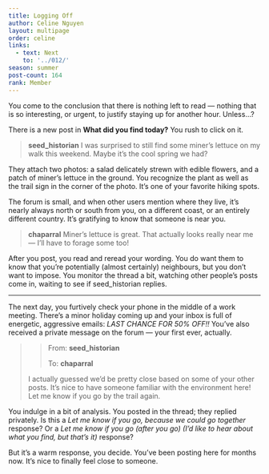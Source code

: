 ```yaml
---
title: Logging Off
author: Celine Nguyen
layout: multipage
order: celine
links:
  - text: Next
    to: '../012/'
season: summer
post-count: 164
rank: Member
---
```


You come to the conclusion that there is nothing left to read — nothing that is so interesting, or urgent, to justify staying up for another hour. Unless…?

There is a new post in **What did you find today?** You rush to click on it.

> **seed_historian** I was surprised to still find some miner’s lettuce on my walk this weekend. Maybe it’s the cool spring we had?

They attach two photos: a salad delicately strewn with edible flowers, and a patch of miner’s lettuce in the ground. You recognize the plant as well as the trail sign in the corner of the photo. It’s one of your favorite hiking spots.

The forum is small, and when other users mention where they live, it’s nearly always north or south from you, on a different coast, or an entirely different country. It’s gratifying to know that someone is near you.

> **chaparral** Miner’s lettuce is great. That actually looks really near me — I’ll have to forage some too!

After you post, you read and reread your wording. You do want them to know that you’re potentially (almost certainly) neighbours, but you don’t want to impose. You monitor the thread a bit, watching other people’s posts come in, waiting to see if seed_historian replies.

---

The next day, you furtively check your phone in the middle of a work meeting. There’s a minor holiday coming up and your inbox is full of energetic, aggressive emails: *LAST CHANCE FOR 50% OFF!!* You’ve also received a private message on the forum — your first ever, actually.

> > From: **seed_historian**
> >
> > To: **chaparral**
>
> I actually guessed we’d be pretty close based on some of your other posts. It’s nice to have someone familiar with the environment here! Let me know if you go by the trail again.

You indulge in a bit of analysis. You posted in the thread; they replied privately. Is this a *Let me know if you go, because we could go together* response? Or a *Let me know if you go (after you go) (I’d like to hear about what you find, but that’s it)* response?

But it’s a warm response, you decide. You’ve been posting here for months now. It’s nice to finally feel close to someone.

